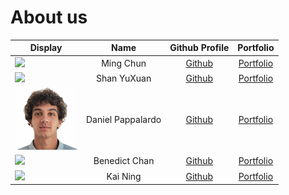 # About us

| Display                                              |       Name        |               Github Profile                |              Portfolio              |
|------------------------------------------------------|:-----------------:|:-------------------------------------------:|:-----------------------------------:|
| ![](https://via.placeholder.com/100.png?text=Photo)  |     Ming Chun     |   [Github](https://github.com/mcmc101001)   |   [Portfolio](team/mcmc101001.md)   |
| ![](https://via.placeholder.com/100.png?text=Photo)  |    Shan YuXuan    |    [Github](https://github.com/xuan127)     |    [Portfolio](team/xuan127.md)     |
| ![](./images/danielpappalardo.png)                   | Daniel Pappalardo |  [Github](https://github.com/danielpappa)   |  [Portfolio](team/danielpappa.md)   |
| ![](https://via.placeholder.com/100.png?text=Photo)  |   Benedict Chan   | [Github](https://github.com/BenedictChannn) | [Portfolio](team/benedictchannn.md) |
| ![](https://via.placeholder.com/100.png?text=Photo)  |      Kai Ning     |   [Github](https://github.com/WooKaiNing)   |   [Portfolio](team/wookaining.md)   |
